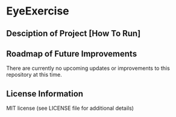 # EyeExercise

## Desciption of Project [How To Run]


## Roadmap of Future Improvements
There are currently no upcoming updates or improvements to this repository at this time.

## License Information
MIT license (see LICENSE file for additional details)
